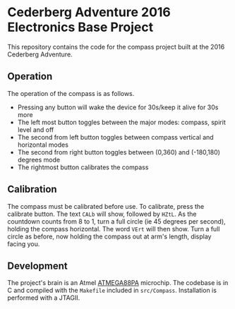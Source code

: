 Cederberg Adventure 2016 Electronics Base Project
=================================================

This repository contains the code for the compass project built at the 2016
Cederberg Adventure.

Operation
---------

The operation of the compass is as follows.

 * Pressing any button will wake the device for 30s/keep it alive for 30s more
 * The left most button toggles between the major modes: compass, spirit
   level and off
 * The second from left button toggles between compass vertical and horizontal
   modes
 * The second from right button toggles between (0,360) and (-180,180) degrees
   mode
 * The rightmost button calibrates the compass

Calibration
-----------

The compass must be calibrated before use.  To calibrate, press the calibrate
button.  The text `CALb` will show, followed by `HZtL`.  As the countdown counts
from 8 to 1, turn a full circle (ie 45 degrees per second), holding the compass
horizontal.  The word `VErt` will then show.  Turn a full circle as before,
now holding the compass out at arm's length, display facing you.

Development
-----------

The project's brain is an Atmel [ATMEGA88PA](http://www.atmel.com/Images/Atmel-8271-8-bit-AVR-Microcontroller-ATmega48A-48PA-88A-88PA-168A-168PA-328-328P_datasheet_Complete.pdf) microchip.  The codebase is in C and compiled with the `Makefile` included
in `src/Compass`.  Installation is performed with a JTAGII.
